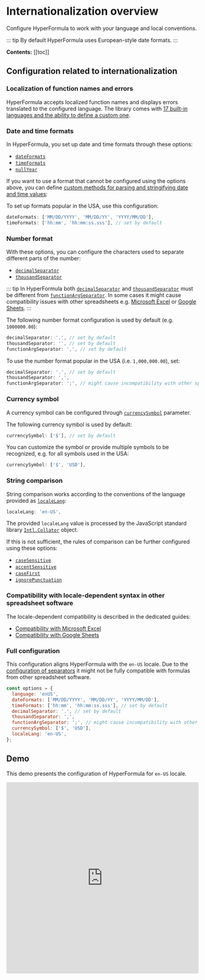 # Internationalization overview

Configure HyperFormula to work with your language and local conventions.

::: tip
By default HyperFormula uses European-style date formats.
:::

**Contents:**
[[toc]]

## Configuration related to internationalization

### Localization of function names and errors

HyperFormula accepts localized function names and displays errors translated to the configured language.
The library comes with [17 built-in languages and the ability to define a custom one](localizing-functions.md).

### Date and time formats

In HyperFormula, you set up date and time formats through these options:
- [`dateFormats`](../api/interfaces/configparams.md#dateformats)
- [`timeFormats`](../api/interfaces/configparams.md#timeformats)
- [`nullYear`](../api/interfaces/configparams.md#nullyear)

If you want to use a format that cannot be configured using the options above, you can define [custom methods for parsing and stringifying date and time values](date-and-time-handling.md#custom-functions-for-handling-date-and-time):

To set up formats popular in the USA, use this configuration:

```js
dateFormats: ['MM/DD/YYYY', 'MM/DD/YY', 'YYYY/MM/DD'],
timeFormats: ['hh:mm', 'hh:mm:ss.sss'], // set by default
```

### Number format

With these options, you can configure the characters used to separate different parts of the number:
- [`decimalSeparator`](../api/interfaces/configparams.md#decimalseparator)
- [`thousandSeparator`](../api/interfaces/configparams.md#thousandseparator)

::: tip
  In HyperFormula both [`decimalSeparator`](../api/interfaces/configparams.md#decimalseparator) and [`thousandSeparator`](../api/interfaces/configparams.md#thousandseparator) must be different from [`functionArgSeparator`](../api/interfaces/configparams.md#functionargseparator).
  In some cases it might cause compatibility issues with other spreadsheets e.g. [Microsoft Excel](compatibility-with-microsoft-excel.md#separators) or [Google Sheets](compatibility-with-google-sheets.md#separators).
:::

The following number format configuration is used by default (e.g. `1000000.00`):

```js
decimalSeparator: '.', // set by default
thousandSeparator: '', // set by default
functionArgSeparator: ',', // set by default
```

To use the number format popular in the USA (i.e. `1,000,000.00`), set:

```js
decimalSeparator: '.', // set by default
thousandSeparator: ',',
functionArgSeparator: ';', // might cause incompatibility with other spreadsheets
```

### Currency symbol

A currency symbol can be configured through [`currencySymbol`](../api/interfaces/configparams.md#currencysymbol) parameter.

The following currency symbol is used by default:

```js
currencySymbol: ['$'], // set by default
```

You can customize the symbol or provide multiple symbols to be recognized, e.g. for all symbols used in the USA:
```js
currencySymbol: ['$', 'USD'],
```

### String comparison

String comparison works according to the conventions of the language provided as [`localeLang`](../api/interfaces/configparams.md#localelang):

```js
localeLang: 'en-US',
```

The provided `localeLang` value is processed by the JavaScript standard library [`Intl.Collator`](https://developer.mozilla.org/en-US/docs/Web/JavaScript/Reference/Global_Objects/Intl/Collator) object.

If this is not sufficient, the rules of comparison can be further configured using these options:
- [`caseSensitive`](../api/interfaces/configparams.md#casesensitive)
- [`accentSensitive`](../api/interfaces/configparams.md#accentsensitive)
- [`caseFirst`](../api/interfaces/configparams.md#casefirst)
- [`ignorePunctuation`](../api/interfaces/configparams.md#ignorepunctuation)

### Compatibility with locale-dependent syntax in other spreadsheet software

The locale-dependent compatibility is described in the dedicated guides:
- [Compatibility with Microsoft Excel](compatibility-with-microsoft-excel.md)
- [Compatibility with Google Sheets](compatibility-with-google-sheets.md)

### Full configuration

This configuration aligns HyperFormula with the `en-US` locale. Due to the [configuration of separators](#number-format) it might not be fully compatible with formulas from other spreadsheet software.

```js
const options = {
  language: 'enUS',
  dateFormats: ['MM/DD/YYYY', 'MM/DD/YY', 'YYYY/MM/DD'],
  timeFormats: ['hh:mm', 'hh:mm:ss.sss'], // set by default
  decimalSeparator: '.', // set by default
  thousandSeparator: ',',
  functionArgSeparator: ';', // might cause incompatibility with other spreadsheets
  currencySymbol: ['$', 'USD'],
  localeLang: 'en-US',
};
```

## Demo

This demo presents the configuration of HyperFormula for `en-US` locale.

<iframe
  src="https://codesandbox.io/embed/github/handsontable/hyperformula-demos/tree/feature/issue-1025/i18n?autoresize=1&fontsize=11&hidenavigation=1&theme=light&view=preview"
  style="width:100%; height:500px; border:0; border-radius: 4px; overflow:hidden;"
  title="handsontable/hyperformula-demos: basic-operations"
  allow="accelerometer; ambient-light-sensor; camera; encrypted-media; geolocation; gyroscope; hid; microphone; midi; payment; usb; vr; xr-spatial-tracking"
  sandbox="allow-autoplay allow-forms allow-modals allow-popups allow-presentation allow-same-origin allow-scripts">
</iframe>
